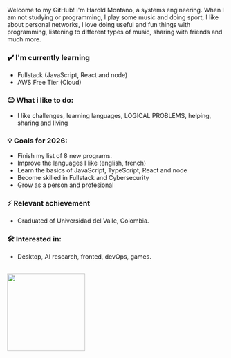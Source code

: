 Welcome to my GitHub! I'm Harold Montano, a systems engineering. When I am not studying or programming, I play some music and doing sport, I like about personal networks, I love doing useful and fun things with programming, listening to different types of music, sharing with friends and much more.

### ✔️ I'm currently learning
- Fullstack (JavaScript, React and node)
- AWS Free Tier (Cloud)

### 😍 What i like to do:
- I like challenges, learning languages, LOGICAL PROBLEMS, helping, sharing and living

### 💡 Goals for 2026:
- Finish my list of 8 new programs.
- Improve the languages I like (english, french)
- Learn the basics of JavaScript, TypeScript, React and node
- Become skilled in Fullstack and Cybersecurity
- Grow as a person and profesional

### ⚡ Relevant achievement
- Graduated of Universidad del Valle, Colombia.

### 🛠 Interested in:
- Desktop, AI research, fronted, devOps, games.

<br/>

<a href="https://github.com/HaroldMontanoHurtado">
  <img height="180em" src="https://github-readme-stats.vercel.app/api/top-langs/?username=HaroldMontanoHurtado&theme=buefy&layout=compact" />
</a>

<br/>
